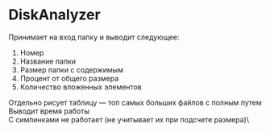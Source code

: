 # DiskAnalyzer

Принимает на вход папку и выводит следующее:
1. Номер
2. Название папки
3. Размер папки с содержимым
4. Процент от общего размера
5. Количество вложенных элементов

Отдельно рисует таблицу — топ самых больших файлов с полным путем\
Выводит время работы\
С симлинками не работает (не учитывает их при подсчете размера)\
